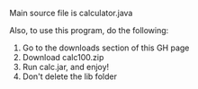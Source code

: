 Main source file is calculator.java

Also, to use this program, do the following:

1. Go to the downloads section of this GH page
2. Download calc100.zip
3. Run calc.jar, and enjoy!
4. Don't delete the lib folder